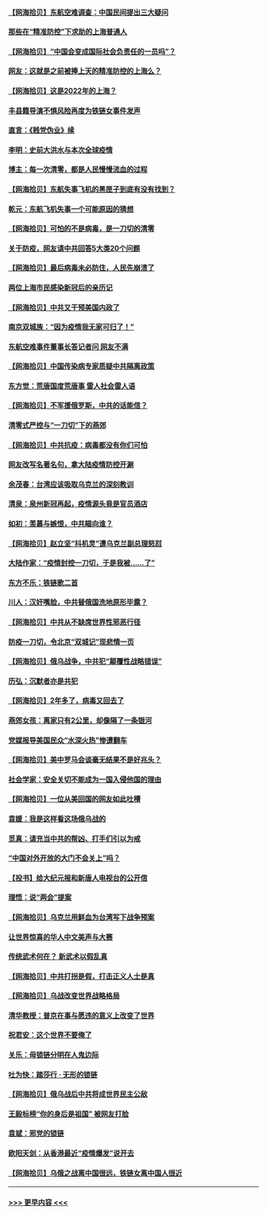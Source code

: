 #### [【网海拾贝】东航空难调查：中国民间提出三大疑问](../pages/nsc993/n13683137.md?t=03302202) 
#### [那些在“精准防控”下求助的上海普通人](../pages/nsc993/n13683088.md?t=03302202) 
#### [【网海拾贝】“中国会变成国际社会负责任的一员吗”？](../pages/nsc993/n13680707.md?t=03302202) 
#### [网友：这就是之前被捧上天的精准防控的上海么？](../pages/nsc993/n13680287.md?t=03302202) 
#### [【网海拾贝】这是2022年的上海？](../pages/nsc993/n13678253.md?t=03302202) 
#### [丰县籍导演不惧风险再度为铁链女事件发声](../pages/nsc993/n13678215.md?t=03302202) 
#### [直言：《贱党伪业》续](../pages/nsc993/n13678056.md?t=03302202) 
#### [李明：史前大洪水与本次全球疫情](../pages/nsc993/n13677332.md?t=03302202) 
#### [博主：每一次清零，都是人民慢慢流血的过程](../pages/nsc993/n13676078.md?t=03302202) 
#### [【网海拾贝】东航失事飞机的黑匣子到底有没有找到？](../pages/nsc993/n13676034.md?t=03302202) 
#### [乾元：东航飞机失事一个可能原因的猜想](../pages/nsc993/n13675834.md?t=03302202) 
#### [【网海拾贝】可怕的不是病毒，是一刀切的清零](../pages/nsc993/n13674403.md?t=03302202) 
#### [关于防疫，网友请中共回答5大类20个问题](../pages/nsc993/n13674318.md?t=03302202) 
#### [【网海拾贝】最后病毒未必防住，人民先崩溃了](../pages/nsc993/n13672307.md?t=03302202) 
#### [两位上海市民感染新冠后的亲历记](../pages/nsc993/n13672217.md?t=03302202) 
#### [【网海拾贝】中共又干预美国内政了](../pages/nsc993/n13669564.md?t=03302202) 
#### [南京双城族：“因为疫情我无家可归了！”](../pages/nsc993/n13669511.md?t=03302202) 
#### [东航空难事件董事长答记者问 网友不满](../pages/nsc993/n13669436.md?t=03302202) 
#### [【网海拾贝】中国传染病专家质疑中共隔离政策](../pages/nsc993/n13667190.md?t=03302202) 
#### [东方觉：荒唐国度荒唐事 雷人社会雷人语](../pages/nsc993/n13666926.md?t=03302202) 
#### [【网海拾贝】不军援俄罗斯，中共的话能信？](../pages/nsc993/n13664594.md?t=03302202) 
#### [清零式严控与“一刀切”下的燕郊](../pages/nsc993/n13664450.md?t=03302202) 
#### [【网海拾贝】中共抗疫：病毒都没有你们可怕](../pages/nsc993/n13662063.md?t=03302202) 
#### [网友改写名著名句，拿大陆疫情防控开涮](../pages/nsc993/n13661999.md?t=03302202) 
#### [余茂春：台湾应该吸取乌克兰的深刻教训](../pages/nsc993/n13661829.md?t=03302202) 
#### [清泉：泉州新冠再起，疫情源头竟是官员酒店](../pages/nsc993/n13660898.md?t=03302202) 
#### [如初：羡慕与嫉恨，中共瞄向谁？](../pages/nsc993/n13660773.md?t=03302202) 
#### [【网海拾贝】赵立坚“抖机灵”遭乌克兰副总理怒怼](../pages/nsc993/n13659660.md?t=03302202) 
#### [大陆作家：“疫情封控一刀切，于是我被……了”](../pages/nsc993/n13659323.md?t=03302202) 
#### [东方不乐：铁链歌二首](../pages/nsc993/n13659123.md?t=03302202) 
#### [川人：汉奸嘴脸，中共替俄国洗地原形毕露？](../pages/nsc993/n13657995.md?t=03302202) 
#### [【网海拾贝】中共从不缺席世界性邪恶行径](../pages/nsc993/n13657799.md?t=03302202) 
#### [防疫一刀切，令北京“双城记”现悲情一页](../pages/nsc993/n13657746.md?t=03302202) 
#### [【网海拾贝】俄乌战争，中共犯“颠覆性战略错误”](../pages/nsc993/n13655760.md?t=03302202) 
#### [历弘：沉默者亦是共犯](../pages/nsc993/n13652799.md?t=03302202) 
#### [【网海拾贝】2年多了，病毒又回去了](../pages/nsc993/n13652629.md?t=03302202) 
#### [燕郊女孩：离家只有2公里，却像隔了一条银河](../pages/nsc993/n13652450.md?t=03302202) 
#### [党媒报导美国民众“水深火热”惨遭翻车](../pages/nsc993/n13649966.md?t=03302202) 
#### [【网海拾贝】美中罗马会谈毫无结果不是好兆头？](../pages/nsc993/n13649860.md?t=03302202) 
#### [社会学家：安全关切不能成为一国入侵他国的理由](../pages/nsc993/n13649744.md?t=03302202) 
#### [【网海拾贝】一位从美回国的网友如此吐槽](../pages/nsc993/n13647381.md?t=03302202) 
#### [袁媛：我是这样看这场俄乌战的](../pages/nsc993/n13644892.md?t=03302202) 
#### [觅真：请充当中共的帮凶、打手们引以为戒](../pages/nsc993/n13644228.md?t=03302202) 
#### [“中国对外开放的大门不会关上”吗？](../pages/nsc993/n13644191.md?t=03302202) 
#### [【投书】给大纪元报和新唐人电视台的公开信](../pages/nsc993/n13644124.md?t=03302202) 
#### [理悟：说“两会”提案](../pages/nsc993/n13643927.md?t=03302202) 
#### [【网海拾贝】乌克兰用鲜血为台湾写下战争预案](../pages/nsc993/n13643578.md?t=03302202) 
#### [让世界惊喜的华人中文美声与大赛](../pages/nsc993/n13641647.md?t=03302202) 
#### [传统武术何在？ 新武术以假乱真](../pages/nsc993/n13641615.md?t=03302202) 
#### [【网海拾贝】中共打拐是假，打击正义人士是真](../pages/nsc993/n13641238.md?t=03302202) 
#### [【网海拾贝】乌战改变世界战略格局](../pages/nsc993/n13639171.md?t=03302202) 
#### [清华教授：普京在事与愿违的意义上改变了世界](../pages/nsc993/n13639019.md?t=03302202) 
#### [祝君安：这个世界不要俺了](../pages/nsc993/n13638903.md?t=03302202) 
#### [关乐：母锁链分明在人鬼边际](../pages/nsc993/n13637601.md?t=03302202) 
#### [吐为快：踏莎行 · 无形的锁链](../pages/nsc993/n13637555.md?t=03302202) 
#### [【网海拾贝】俄乌战后中共将成世界民主公敌](../pages/nsc993/n13636363.md?t=03302202) 
#### [王毅标榜“你的身后是祖国” 被网友打脸](../pages/nsc993/n13636270.md?t=03302202) 
#### [袁斌：邪党的锁链](../pages/nsc993/n13636247.md?t=03302202) 
#### [欧阳天剑：从香港最近“疫情爆发”说开去](../pages/nsc993/n13633182.md?t=03302202) 
#### [【网海拾贝】乌俄之战离中国很远，铁链女离中国人很近](../pages/nsc993/n13630325.md?t=03302202) 

----
#### [ >>> 更早内容 <<< ](../indexes/nsc993-earlier.md)
